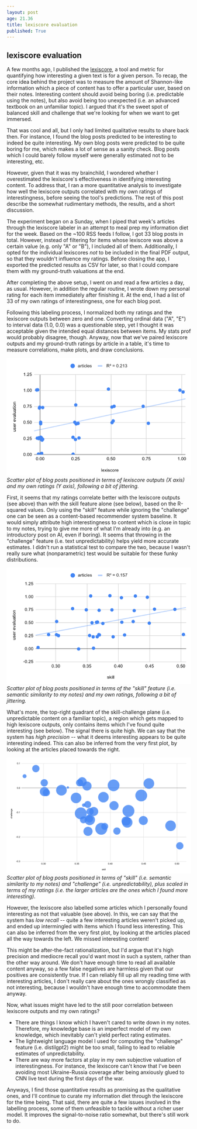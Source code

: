 ```yaml
---
layout: post
age: 21.36
title: lexiscore evaluation
published: True
---
```


## lexiscore evaluation

A few months ago, I published the [lexiscore](/thoughtware/lexiscore), a tool and metric for quantifying how interesting a given text is for a given person. To recap, the core idea behind the project was to measure the amount of Shannon-like information which a piece of content has to offer a particular user, based on their notes. Interesting content should avoid being boring (i.e. predictable using the notes), but also avoid being too unexpected (i.e. an advanced textbook on an unfamiliar topic). I argued that it's the sweet spot of balanced skill and challenge that we're looking for when we want to get immersed.

That was cool and all, but I only had limited qualitative results to share back then. For instance, I found the blog posts predicted to be interesting to indeed be quite interesting. My own blog posts were predicted to be quite boring for me, which makes a lot of sense as a sanity check. Blog posts which I could barely follow myself were generally estimated not to be interesting, etc.

However, given that it was my brainchild, I wondered whether I overestimated the lexiscore's effectiveness in identifying interesting content. To address that, I ran a more quantitative analysis to investigate how well the lexiscore outputs correlated with my own ratings of interestingness, before seeing the tool's predictions. The rest of this post describe the somewhat rudimentary methods, the results, and a short discussion.

The experiment began on a Sunday, when I piped that week's articles through the lexiscore labeler in an attempt to meal prep my information diet for the week. Based on the ~100 RSS feeds I follow, I got 33 blog posts in total. However, instead of filtering for items whose lexiscore was above a certain value (e.g. only "A" or "B"), I included all of them. Additionally, I opted for the individual lexiscores _not_ to be included in the final PDF output, so that they wouldn't influence my ratings. Before closing the app, I exported the predicted results as CSV for later, so that I could compare them with my ground-truth valuations at the end.

After completing the above setup, I went on and read a few articles a day, as usual. However, in addition the regular routine, I wrote down my personal rating for each item immediately after finishing it. At the end, I had a list of 33 of my own ratings of interestingness, one for each blog post.

Following this labeling process, I normalized both my ratings and the lexiscore outputs between zero and one. Converting ordinal data ("A", "E") to interval data (1.0, 0.0) was a questionable step, yet I thought it was acceptable given the intended equal distances between items. My stats prof would probably disagree, though. Anyway, now that we've paired lexiscore outputs and my ground-truth ratings by article in a table, it's time to measure correlations, make plots, and draw conclusions.

![](/assets/img/lexiscore_evaluation_main_corr.png)
_Scatter plot of blog posts positioned in terms of lexiscore outputs (X axis) and my own ratings (Y axis), following a bit of jittering._

First, it seems that my ratings correlate better with the lexiscore outputs (see above) than with the skill feature alone (see below), based on the R-squared values. Only using the "skill" feature while ignoring the "challenge" one can be seen as a content-based recommender system baseline. It would simply attribute high interestingness to content which is close in topic to my notes, trying to give me more of what I'm already into (e.g. an introductory post on AI, even if boring). It seems that throwing in the "challenge" feature (i.e. text unpredictability) helps yield more accurate estimates. I didn't run a statistical test to compare the two, because I wasn't really sure what (nonparametric) test would be suitable for these funky distributions.

![](/assets/img/lexiscore_evaluation_skill_corr.png)
_Scatter plot of blog posts positioned in terms of the "skill" feature (i.e. semantic similarity to my notes) and my own ratings, following a bit of jittering._

What's more, the top-right quadrant of the skill-challenge plane (i.e. unpredictable content on a familiar topic), a region which gets mapped to high lexiscore outputs, only contains items which I've found quite interesting (see below). The signal there is quite high. We can say that the system has _high precision_ -- what it deems interesting appears to be quite interesting indeed. This can also be inferred from the very first plot, by looking at the articles placed towards the right.

![](/assets/img/lexiscore_evaluation_bubbles.png)
_Scatter plot of blog posts positioned in terms of "skill" (i.e. semantic similarity to my notes) and "challenge" (i.e. unpredictability), plus scaled in terms of my ratings (i.e. the larger articles are the ones which I found more interesting)._

However, the lexiscore also labelled some articles which I personally found interesting as not that valuable (see above). In this, we can say that the system has _low recall_ -- quite a few interesting articles weren't picked up, and ended up intermingled with items which I found less interesting. This can also be inferred from the very first plot, by looking at the articles placed all the way towards the left. We missed interesting content!

This might be after-the-fact rationalization, but I'd argue that it's high precision and mediocre recall you'd want most in such a system, rather than the other way around. We don't have enough time to read all available content anyway, so a few false negatives are harmless given that our positives are consistently true. If I can reliably fill up all my reading time with interesting articles, I don't really care about the ones wrongly classified as not interesting, because I wouldn't have enough time to accommodate them anyway.

Now, what issues might have led to the still poor correlation between lexiscore outputs and my own ratings?

- There are things I know which I haven't cared to write down in my notes. Therefore, my knowledge base is an imperfect model of my own knowledge, which inevitably can't yield perfect rating estimates.
- The lightweight language model I used for computing the "challenge" feature (i.e. distilgpt2) might be too small, failing to lead to reliable estimates of unpredictability.
- There are way more factors at play in my own subjective valuation of interestingness. For instance, the lexiscore can't know that I've been avoiding most Ukraine-Russia coverage after being anxiously glued to CNN live text during the first days of the war.

Anyways, I find those quantitative results as promising as the qualitative ones, and I'll continue to curate my information diet through the lexiscore for the time being. That said, there are quite a few issues involved in the labelling process, some of them unfeasible to tackle without a richer user model. It improves the signal-to-noise ratio somewhat, but there's still work to do.
